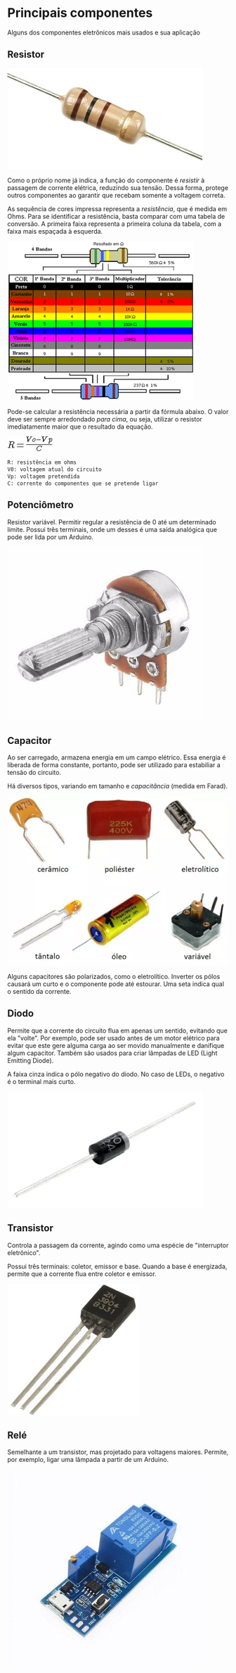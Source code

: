 # Principais componentes

Alguns dos componentes eletrônicos mais usados e sua aplicação

## Resistor

![Resistor](img/resistor.jpg)

Como o próprio nome já indica, a função do componente é *resistir* à passagem de corrente elétrica, reduzindo sua tensão. Dessa forma, protege outros componentes ao garantir que recebam somente a voltagem correta.

As sequência de cores impressa representa a *resistência*, que é medida em Ohms. Para se identificar a resistência, basta comparar com uma tabela de conversão. A primeira faixa representa a primeira coluna da tabela, com a faixa mais espaçada à esquerda.

![Tabela de conversão de cores](img/tabela-resistencia.png)

Pode-se calcular a resistência necessária a partir da fórmula abaixo. O valor deve ser sempre arredondado *para cima*, ou seja, utilizar o resistor imediatamente maior que o resultado da equação.

![Fórmula da resistência](img/calculo-resistencia.gif)

```plain
R: resistência em ohms
V0: voltagem atual do circuito
Vp: voltagem pretendida
C: corrente do componentes que se pretende ligar
```

## Potenciômetro

Resistor variável. Permitir regular a resistência de 0 até um determinado limite. Possui três terminais, onde um desses é uma saída analógica que pode ser lida por um Arduino.

![Potenciômetro](img/potenciometro.jpg)

## Capacitor

Ao ser carregado, armazena energia em um campo elétrico. Essa energia é liberada de forma constante, portanto, pode ser utilizado para estabiliar a tensão do circuito.

Há diversos tipos, variando em tamanho e *capacitância* (medida em Farad).

![Tipos de capacitores](img/capacitores.png)

Alguns capacitores são polarizados, como o eletrolítico. Inverter os pólos causará um curto e o componente pode até estourar. Uma seta indica qual o sentido da corrente.

## Diodo

Permite que a corrente do circuito flua em apenas um sentido, evitando que ela "volte". Por exemplo, pode ser usado antes de um motor elétrico para evitar que este gere alguma carga ao ser movido manualmente e danifique algum capacitor. Também são usados para criar lâmpadas de LED (Light Emitting Diode).

A faixa cinza indica o pólo negativo do diodo. No caso de LEDs, o negativo é o terminal mais curto.

![Diodo](img/diodo.png)

## Transistor

Controla a passagem da corrente, agindo como uma espécie de "interruptor eletrônico".

Possui três terminais: coletor, emissor e base. Quando a base é energizada, permite que a corrente flua entre coletor e emissor.

![Transistor](img/transistor.jpg)

## Relé

Semelhante a um transistor, mas projetado para voltagens maiores. Permite, por exemplo, ligar uma lâmpada a partir de um Arduino.

![Relé](img/rele.jpg)
